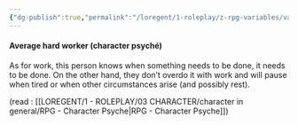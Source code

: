 ```yaml
---
{"dg-publish":true,"permalink":"/loregent/1-roleplay/z-rpg-variables/variables-character/variables-character-psyche/average-hard-worker/"}
---
```


#### Average hard worker (character psyché)

As for work, this person knows when something needs to be done, it needs to be done. On the other hand, they don’t overdo it with work and will pause when tired or when other circumstances arise (and possibly rest).

(read : [[LOREGENT/1 - ROLEPLAY/03 CHARACTER/character in general/RPG - Character Psyche\|RPG - Character Psyche]])
